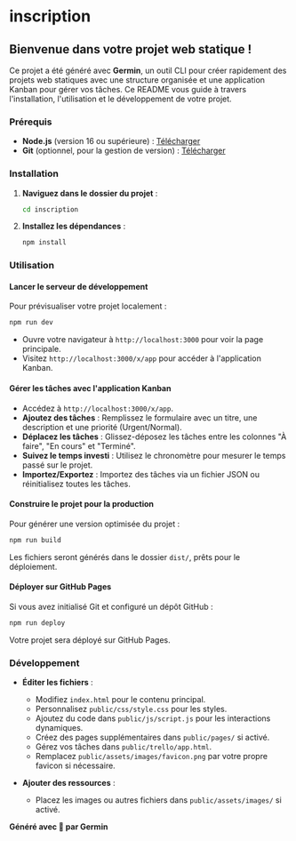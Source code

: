 # inscription

## Bienvenue dans votre projet web statique !

Ce projet a été généré avec **Germin**, un outil CLI pour créer rapidement des projets web statiques avec une structure organisée et une application Kanban pour gérer vos tâches. Ce README vous guide à travers l'installation, l'utilisation et le développement de votre projet.

### Prérequis

- **Node.js** (version 16 ou supérieure) : [Télécharger](https://nodejs.org)
- **Git** (optionnel, pour la gestion de version) : [Télécharger](https://git-scm.com)

### Installation

1. **Naviguez dans le dossier du projet** :
   ```bash
   cd inscription
   ```

2. **Installez les dépendances** :
   ```bash
   npm install
   ```

### Utilisation

#### Lancer le serveur de développement
Pour prévisualiser votre projet localement :

```bash
npm run dev
```

- Ouvre votre navigateur à `http://localhost:3000` pour voir la page principale.
- Visitez `http://localhost:3000/x/app` pour accéder à l'application Kanban.

#### Gérer les tâches avec l'application Kanban
- Accédez à `http://localhost:3000/x/app`.
- **Ajoutez des tâches** : Remplissez le formulaire avec un titre, une description et une priorité (Urgent/Normal).
- **Déplacez les tâches** : Glissez-déposez les tâches entre les colonnes "À faire", "En cours" et "Terminé".
- **Suivez le temps investi** : Utilisez le chronomètre pour mesurer le temps passé sur le projet.
- **Importez/Exportez** : Importez des tâches via un fichier JSON ou réinitialisez toutes les tâches.

#### Construire le projet pour la production
Pour générer une version optimisée du projet :

```bash
npm run build
```

Les fichiers seront générés dans le dossier `dist/`, prêts pour le déploiement.

#### Déployer sur GitHub Pages
Si vous avez initialisé Git et configuré un dépôt GitHub :

```bash
npm run deploy
```

Votre projet sera déployé sur GitHub Pages.

### Développement

- **Éditer les fichiers** :
  - Modifiez `index.html` pour le contenu principal.
  - Personnalisez `public/css/style.css` pour les styles.
  - Ajoutez du code dans `public/js/script.js` pour les interactions dynamiques.
  - Créez des pages supplémentaires dans `public/pages/` si activé.
  - Gérez vos tâches dans `public/trello/app.html`.
  - Remplacez `public/assets/images/favicon.png` par votre propre favicon si nécessaire.

- **Ajouter des ressources** :
  - Placez les images ou autres fichiers dans `public/assets/images/` si activé.

**Généré avec 💚 par Germin**